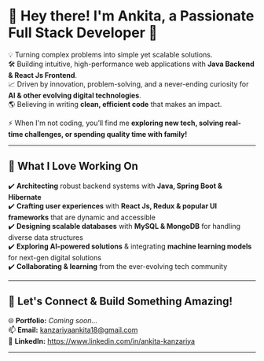 # 👋 Hey there! I'm Ankita, a Passionate Full Stack Developer 🚀  

💡 Turning complex problems into simple yet scalable solutions.  
🛠️ Building intuitive, high-performance web applications with **Java Backend & React Js Frontend**.  
📈 Driven by innovation, problem-solving, and a never-ending curiosity for **AI & other evolving digital technologies**.  
🌎 Believing in writing **clean, efficient code** that makes an impact.  

⚡ When I'm not coding, you’ll find me **exploring new tech, solving real-time challenges, or spending quality time with family!**  

---

## 🌟 What I Love Working On  

✔️ **Architecting** robust backend systems with **Java, Spring Boot & Hibernate**  
✔️ **Crafting user experiences** with **React Js, Redux & popular UI frameworks** that are dynamic and accessible  
✔️ **Designing scalable databases** with **MySQL & MongoDB** for handling diverse data structures  
✔️ **Exploring AI-powered solutions** & integrating **machine learning models** for next-gen digital solutions  
✔️ **Collaborating & learning** from the ever-evolving tech community  

---

## 🚀 Let's Connect & Build Something Amazing!  

🌐 **Portfolio:** *Coming soon...*  
📫 **Email:** kanzariyaankita18@gmail.com  
💬 **LinkedIn:** https://www.linkedin.com/in/ankita-kanzariya  

---

